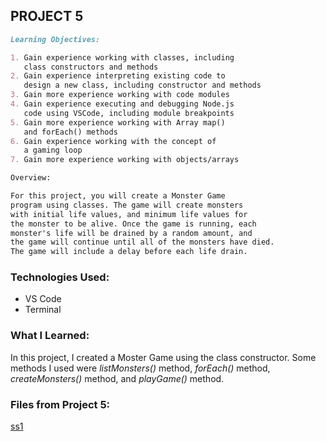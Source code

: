 ## PROJECT 5

```markdown
Learning Objectives:

1. Gain experience working with classes, including 
   class constructors and methods
2. Gain experience interpreting existing code to 
   design a new class, including constructor and methods
3. Gain more experience working with code modules
4. Gain experience executing and debugging Node.js 
   code using VSCode, including module breakpoints
5. Gain more experience working with Array map() 
   and forEach() methods
6. Gain experience working with the concept of 
   a gaming loop
7. Gain more experience working with objects/arrays

Overview: 

For this project, you will create a Monster Game 
program using classes. The game will create monsters 
with initial life values, and minimum life values for 
the monster to be alive. Once the game is running, each 
monster's life will be drained by a random amount, and 
the game will continue until all of the monsters have died. 
The game will include a delay before each life drain.

```

### Technologies Used:
- VS Code
- Terminal


### What I Learned:
In this project, I created a Moster Game using the class constructor. Some methods I used were *listMonsters()* method, *forEach()* method, *createMonsters()* method, and *playGame()* method.


### Files from Project 5:

[ss1](project5.png)
